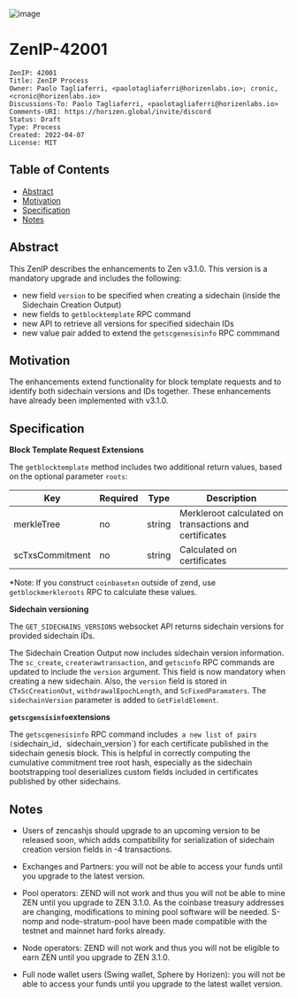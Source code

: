 ![image](ZenIP-42001/ZenIP-42000-1.png)

# ZenIP-42001

    ZenIP: 42001
    Title: ZenIP Process
    Owner: Paolo Tagliaferri, <paolotagliaferri@horizenlabs.io>; cronic, <cronic@horizenlabs.io>
    Discussions-To: Paolo Tagliaferri, <paolotagliaferri@horizenlabs.io>
    Comments-URI: https://horizen.global/invite/discord
    Status: Draft 
    Type: Process
    Created: 2022-04-07
    License: MIT

## Table of Contents

<!--ts-->

- [Abstract](#abstract)
- [Motivation](#motivation)
- [Specification](#specification)
- [Notes](#Notes)

## Abstract

This ZenIP describes the enhancements to Zen v3.1.0. This version is a mandatory upgrade and includes the following:
* new field `version` to be specified when creating a sidechain (inside the Sidechain Creation Output)
* new fields to `getblocktemplate` RPC command
* new API to retrieve all versions for specified sidechain IDs
* new value pair added to extend the `getscgenesisinfo` RPC commmand


## Motivation

The enhancements extend functionality for block template requests and to identify both sidechain versions and IDs together. These enhancements have already been implemented with v3.1.0.

## Specification

**Block Template Request Extensions**

The `getblocktemplate` method includes two additional return values, based on the optional parameter `roots`:
 
| Key | Required | Type | Description |
|---|---|---|---|
| merkleTree | no  | string  | Merkleroot calculated on transactions and certificates |
| scTxsCommitment | no | string | Calculated on certificates |

*Note: If you construct `coinbasetxn` outside of zend, use `getblockmerkleroots` RPC to calculate these values.

**Sidechain versioning**

The `GET_SIDECHAINS_VERSIONS` websocket API returns sidechain versions for provided sidechain IDs.

The Sidechain Creation Output now includes sidechain version information. The `sc_create`, `createrawtransaction`, and `getscinfo` RPC commands are updated to include the `version` argument. This field is now mandatory when creating a new sidechain. Also, the `version` field is stored in `CTxScCreationOut`, `withdrawalEpochLength`, and `ScFixedParamaters`. The `sidechainVersion` parameter is added to `GetFieldElement`.

**`getscgensisinfo`extensions**

The `getscgenesisinfo` RPC command includes` a new list of pairs (`sidechain_id`, `sidechain_version`) for each certificate published in the sidechain genesis block.
This is helpful in correctly computing the cumulative commitment tree root hash, especially as the sidechain bootstrapping tool deserializes custom fields included in certificates published by other sidechains.

## Notes

* Users of zencashjs should upgrade to an upcoming version to be released soon, which adds compatibility for serialization of sidechain creation version fields in -4 transactions.

* Exchanges and Partners: you will not be able to access your funds until you upgrade to the latest version.

* Pool operators: ZEND will not work and thus you will not be able to mine ZEN until you upgrade to ZEN 3.1.0. As the coinbase treasury addresses are changing, modifications to mining pool software will be needed. S-nomp and node-stratum-pool have been made compatible with the testnet and mainnet hard forks already.

* Node operators: ZEND will not work and thus you will not be eligible to earn ZEN until you upgrade to ZEN 3.1.0.

* Full node wallet users (Swing wallet, Sphere by Horizen): you will not be able to access your funds until you upgrade to the latest wallet version.

